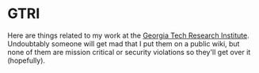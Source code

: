 # GTRI

Here are things related to my work at the [Georgia Tech Research Institute](http://www.gtri.gatech.edu/). Undoubtably someone will get mad that I put them on a public wiki, but none of them are mission critical or security violations so they'll get over it (hopefully).
